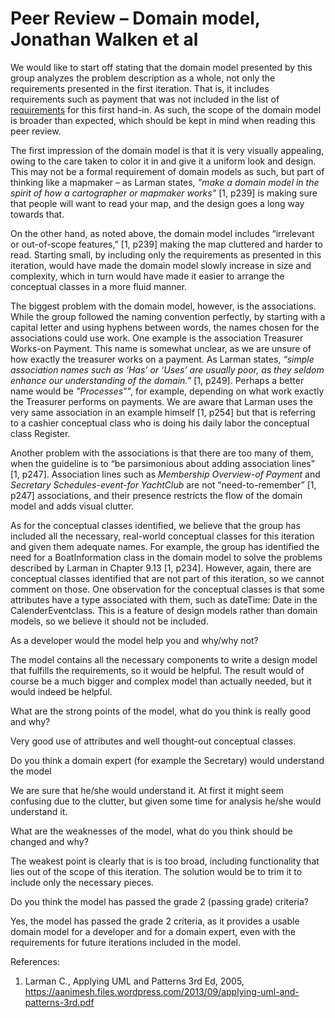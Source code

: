 # Peer Review – Domain model, Jonathan Walken et al

We would like to start off stating that the domain model presented by this group analyzes the problem description as a whole, not only the requirements presented in the first iteration. That is, it includes requirements such as payment that was not included in the list of	[requirements](https://coursepress.lnu.se/kurs/objektorienterad-analys-och-design-med-uml/workshops-2/peer-review/) for this first hand-in. As such, the scope of the domain model is broader than expected, which should be kept in mind when reading this peer review.

The first impression of the domain model is that it is very visually appealing, owing to the care taken to color it in and give it a uniform look and design. This may not be a formal requirement of domain models as such, but part of thinking like a mapmaker – as Larman states,  *"make a domain model in the spirit of how a cartographer or mapmaker works"* [1, p239] is making sure that people will want to read your map, and the design goes a long way towards that.

On the other hand, as noted above, the domain model includes “irrelevant or out-of-scope features,” [1, p239] making the map cluttered and harder to read. Starting small, by including only the requirements as presented in this iteration, would have made the domain model slowly increase in size and complexity, which in turn would have made it easier to arrange the conceptual classes in a more fluid manner.

The biggest problem with the domain model, however, is the associations. While the group followed the naming convention perfectly, by starting with a capital letter and using hyphens between words, the names chosen for the associations could use work. One example is the association Treasurer Works-on Payment. This name is somewhat unclear, as we are unsure of how exactly the treasurer works on a payment. As Larman states, *“simple association names such as ‘Has’ or ‘Uses’ are usually poor, as they seldom enhance our understanding of the domain.”* [1, p249]. Perhaps a better name would be *"Processes*"", for example, depending on what work exactly the Treasurer performs on payments. We are aware that Larman uses the very same association in an example himself [1, p254] but that is referring to a cashier conceptual class who is doing his daily labor the conceptual class Register.


Another problem with the associations is that there are too many of them, when the guideline is to “be parsimonious about adding association lines” [1, p247]. Association lines such as *Membership Overview-of Payment* and *Secretary Schedules-event-for YachtClub* are not “need-to-remember” [1, p247] associations, and their presence restricts the flow of the domain model and adds visual clutter.

As for the conceptual classes identified, we believe that the group has included all the necessary, real-world conceptual classes for this iteration and given them adequate names. For example, the group has identified the need for a BoatInformation class in the domain model to solve the problems described by Larman in Chapter 9.13 [1, p234]. However, again, there are conceptual classes identified that are not part of this iteration, so we cannot comment on those.
One observation for the conceptual classes is that some attributes have a type associated with them, such as dateTime: Date in the CalenderEventclass. This is a feature of design models rather than domain models, so we believe it should not be included.

As a developer would the model help you and why/why not?

The model contains all the necessary components to write a design model that fulfills the requirements, so it would be helpful. The result would of course be a much bigger and complex model than actually needed, but it would indeed be helpful.

What are the strong points of the model, what do you think is really good and why?  

Very good use of attributes and well thought-out conceptual classes.

Do you think a domain expert (for example the Secretary) would understand the model   

We are sure that he/she would understand it. At first it might seem confusing due to the clutter, but given some time for analysis he/she would understand it.

What are the weaknesses of the model, what do you think should be changed and why?  

The weakest point is clearly that is is too broad, including functionality that lies out of the scope of this iteration. The solution would be to trim it to include only the necessary pieces.

Do you think the model has passed the grade 2 (passing grade) criteria?  

Yes, the model has passed the grade 2 criteria, as it provides a usable domain model for a developer and for a domain expert, even with the requirements for future iterations included in the model.


References:
1. Larman C., Applying UML and Patterns 3rd Ed, 2005, https://aanimesh.files.wordpress.com/2013/09/applying-uml-and-patterns-3rd.pdf
